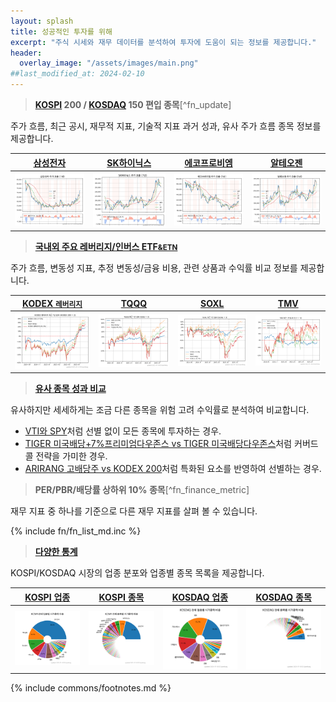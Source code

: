 ```yaml
---
layout: splash
title: 성공적인 투자를 위해
excerpt: "주식 시세와 재무 데이터를 분석하여 투자에 도움이 되는 정보를 제공합니다."
header:
  overlay_image: "/assets/images/main.png"
##last_modified_at: 2024-02-10
---
```


> **[KOSPI](/stats/sector/kospi_all_all_종목/) 200 / [KOSDAQ](/stats/sector/kosdaq_all_all_종목/) 150 편입 종목**[^fn_update]

주가 흐름, 최근 공시, 재무적 지표, 기술적 지표 과거 성과, 유사 주가 흐름 종목 정보를 제공합니다.

| [삼성전자](/005930/) | [SK하이닉스](/000660/) | [에코프로비엠](/247540/) | [알테오젠](/196170/) |
| :-: | :-: | :-: | :-: |
| [![삼성전자](/stock/images/005930.png)](/005930/) | [![SK하이닉스](/stock/images/000660.png)](/000660/) | [![에코프로비엠](/stock/images/247540.png)](/247540/) | [![알테오젠](/stock/images/196170.png)](/196170/) |


> **[국내외 주요 레버리지/인버스 ETF<small>&ETN</small>](/lev/)**

주가 흐름, 변동성 지표, 추정 변동성/금융 비용, 관련 상품과 수익률 비교 정보를 제공합니다.

| [KODEX <small>레버리지</small>](/122630/) | [TQQQ](/tqqq/) | [SOXL](/soxl/) | [TMV](/tmv/) |
| :-: | :-: | :-: | :-: |
| [![KODEX 레버리지](/lev/images/122630.png)](/122630/) | [![TQLL](/lev/images/tqqq.png)](/tqqq/) | [![SOXL](/lev/images/soxl.png)](/soxl/) | [![TMV](/lev/images/tmv.png)](/tmv/) |


> **[유사 종목 성과 비교](/vs/)**

유사하지만 세세하게는 조금 다른 종목을 위험 고려 수익률로 분석하여 비교합니다.

- [VTI와 SPY](/vti-vs-spy/)처럼 선별 없이 모든 종목에 투자하는 경우.
- [TIGER 미국배당+7%프리미엄다우존스 vs TIGER 미국배당다우존스](/458760-vs-458730/)처럼 커버드콜 전략을 가미한 경우.
- [ARIRANG 고배당주 vs KODEX 200](/161510-vs-069500/)처럼 특화된 요소를 반영하여 선별하는 경우.


> **PER/PBR/배당률 상하위 10% 종목**[^fn_finance_metric]

재무 지표 중 하나를 기준으로 다른 재무 지표를 살펴 볼 수 있습니다.

{% include fn/fn_list_md.inc %}


> **[다양한 통계](/stats/)**

KOSPI/KOSDAQ 시장의 업종 분포와 업종별 종목 목록을 제공합니다.

| [KOSPI 업종](/stats/sector/kospi_all_all_업종/) | [KOSPI 종목](/stats/sector/kospi_all_all_종목/) | [KOSDAQ 업종](/stats/sector/kosdaq_all_all_업종/) | [KOSDAQ 종목](/stats/sector/kosdaq_all_all_종목/) |
| :---: | :---: | :---: | :---: |
| [![KOSPI 업종별](/stats/sector/images/kospi_all_all_업종.png)](/stats/sector/kospi_all_all_업종/) | [![KOSPI 종목별](/stats/sector/images/kospi_all_all_종목.png)](/stats/sector/kospi_all_all_종목/) | [![KOSDAQ 업종별](/stats/sector/images/kosdaq_all_all_업종.png)](/stats/sector/kosdaq_all_all_업종/) | [![KOSDAQ 종목별 ](/stats/sector/images/kosdaq_all_all_종목.png)](/stats/sector/kosdaq_all_all_종목/) |


{% include commons/footnotes.md %}
